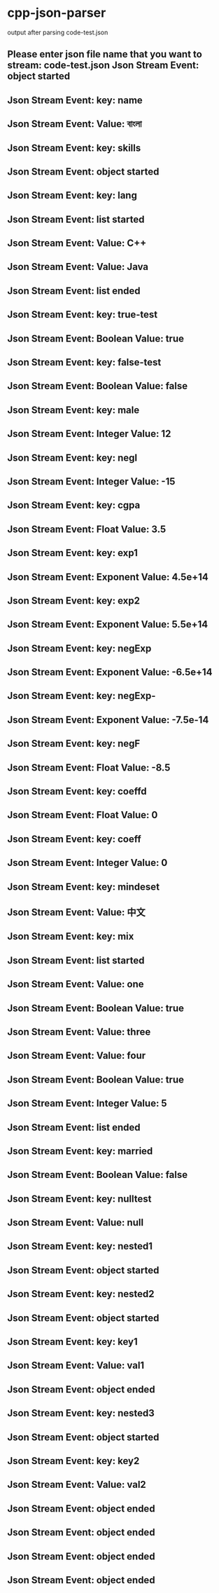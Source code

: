 # cpp-json-parser

output after parsing code-test.json

Please enter json file name that you want to stream: code-test.json
Json Stream Event: object started
---------------------------------------------------------------------------------
Json Stream Event: key: name
---------------------------------------------------------------------------------
Json Stream Event: Value: বাংলা
---------------------------------------------------------------------------------
Json Stream Event: key: skills
---------------------------------------------------------------------------------
Json Stream Event: object started
---------------------------------------------------------------------------------
Json Stream Event: key: lang
---------------------------------------------------------------------------------
Json Stream Event: list started
---------------------------------------------------------------------------------
Json Stream Event: Value: C++
---------------------------------------------------------------------------------
Json Stream Event: Value: Java
---------------------------------------------------------------------------------
Json Stream Event: list ended
---------------------------------------------------------------------------------
Json Stream Event: key: true-test
---------------------------------------------------------------------------------
Json Stream Event: Boolean Value: true
---------------------------------------------------------------------------------
Json Stream Event: key: false-test
---------------------------------------------------------------------------------
Json Stream Event: Boolean Value: false
---------------------------------------------------------------------------------
Json Stream Event: key: male
---------------------------------------------------------------------------------
Json Stream Event: Integer Value: 12
---------------------------------------------------------------------------------
Json Stream Event: key: negI
---------------------------------------------------------------------------------
Json Stream Event: Integer Value: -15
---------------------------------------------------------------------------------
Json Stream Event: key: cgpa
---------------------------------------------------------------------------------
Json Stream Event: Float Value: 3.5
---------------------------------------------------------------------------------
Json Stream Event: key: exp1
---------------------------------------------------------------------------------
Json Stream Event: Exponent Value: 4.5e+14
---------------------------------------------------------------------------------
Json Stream Event: key: exp2
---------------------------------------------------------------------------------
Json Stream Event: Exponent Value: 5.5e+14
---------------------------------------------------------------------------------
Json Stream Event: key: negExp
---------------------------------------------------------------------------------
Json Stream Event: Exponent Value: -6.5e+14
---------------------------------------------------------------------------------
Json Stream Event: key: negExp-
---------------------------------------------------------------------------------
Json Stream Event: Exponent Value: -7.5e-14
---------------------------------------------------------------------------------
Json Stream Event: key: negF
---------------------------------------------------------------------------------
Json Stream Event: Float Value: -8.5
---------------------------------------------------------------------------------
Json Stream Event: key: coeffd
---------------------------------------------------------------------------------
Json Stream Event: Float Value: 0
---------------------------------------------------------------------------------
Json Stream Event: key: coeff
---------------------------------------------------------------------------------
Json Stream Event: Integer Value: 0
---------------------------------------------------------------------------------
Json Stream Event: key: mindeset
---------------------------------------------------------------------------------
Json Stream Event: Value: 中文
---------------------------------------------------------------------------------
Json Stream Event: key: mix
---------------------------------------------------------------------------------
Json Stream Event: list started
---------------------------------------------------------------------------------
Json Stream Event: Value: one
---------------------------------------------------------------------------------
Json Stream Event: Boolean Value: true
---------------------------------------------------------------------------------
Json Stream Event: Value: three
---------------------------------------------------------------------------------
Json Stream Event: Value: four
---------------------------------------------------------------------------------
Json Stream Event: Boolean Value: true
---------------------------------------------------------------------------------
Json Stream Event: Integer Value: 5
---------------------------------------------------------------------------------
Json Stream Event: list ended
---------------------------------------------------------------------------------
Json Stream Event: key: married
---------------------------------------------------------------------------------
Json Stream Event: Boolean Value: false
---------------------------------------------------------------------------------
Json Stream Event: key: nulltest
---------------------------------------------------------------------------------
Json Stream Event: Value: null
---------------------------------------------------------------------------------
Json Stream Event: key: nested1
---------------------------------------------------------------------------------
Json Stream Event: object started
---------------------------------------------------------------------------------
Json Stream Event: key: nested2
---------------------------------------------------------------------------------
Json Stream Event: object started
---------------------------------------------------------------------------------
Json Stream Event: key: key1
---------------------------------------------------------------------------------
Json Stream Event: Value: val1
---------------------------------------------------------------------------------
Json Stream Event: object ended
---------------------------------------------------------------------------------
Json Stream Event: key: nested3
---------------------------------------------------------------------------------
Json Stream Event: object started
---------------------------------------------------------------------------------
Json Stream Event: key: key2
---------------------------------------------------------------------------------
Json Stream Event: Value: val2
---------------------------------------------------------------------------------
Json Stream Event: object ended
---------------------------------------------------------------------------------
Json Stream Event: object ended
---------------------------------------------------------------------------------
Json Stream Event: object ended
---------------------------------------------------------------------------------
Json Stream Event: object ended
---------------------------------------------------------------------------------